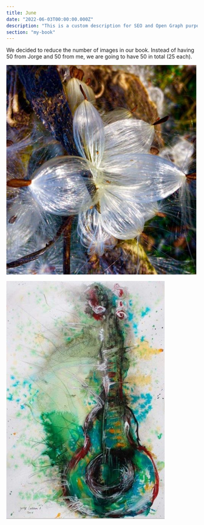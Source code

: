 ```yaml
---
title: June
date: "2022-06-03T00:00:00.000Z"
description: "This is a custom description for SEO and Open Graph purposes, rather than the default generated excerpt. Simply add a description field to the frontmatter."
section: "my-book"
---
```


We decided to reduce the number of images in our book. Instead of having 50 from Jorge and 50 from me, we are going to have 50 in total (25 each).

![PostImg](../images/jun22-1.jpg)

![PostImg](../images/jun22-2.jpg)
